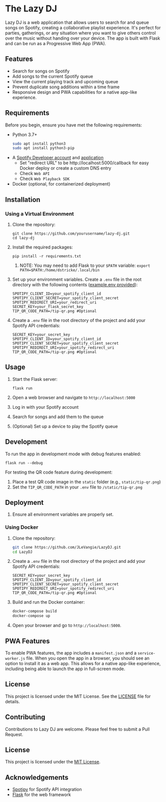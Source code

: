 # The Lazy DJ

Lazy DJ is a web application that allows users to search for and queue songs on Spotify, creating a collaborative playlist experience. It's perfect for parties, gatherings, or any situation where you want to give others control over the music without handing over your device.
The app is built with Flask and can be run as a Progressive Web App (PWA).

## Features

- Search for songs on Spotify
- Add songs to the current Spotify queue
- View the current playing track and upcoming queue
- Prevent duplicate song additions within a time frame
- Responsive design and PWA capabilities for a native app-like experience.

## Requirements

Before you begin, ensure you have met the following requirements:
- Python 3.7+
    ```Bash
    sudo apt install python3
    sudo apt install python3-pip
    ```
- A [Spotify Developer account](https://developer.spotify.com/) and [application](https://developer.spotify.com/dashboard/create)
    - Set "redirect URL" to be http://localhost:5000/callback for easy Docker deploy or create a custom DNS entry
    - Check `Web API`
    - Check `Web Playback SDK`
- Docker (optional, for containerized deployment)

## Installation

### Using a Virtual Environment

1. Clone the repository:
   ```
   git clone https://github.com/yourusername/lazy-dj.git
   cd lazy-dj
   ```

2. Install the required packages:
   ```
   pip install -r requirements.txt
   ```
   1. NOTE: You may need to add Flask to your `$PATH` variable: `export PATH=$PATH:/home/dstricke/.local/bin`

3. Set up your environment variables. Create a `.env` file in the root directory with the following contents ([example.env provided](./example.env)):
    ```
    SPOTIPY_CLIENT_ID=your_spotify_client_id
    SPOTIPY_CLIENT_SECRET=your_spotify_client_secret
    SPOTIPY_REDIRECT_URI=your_redirect_uri
    SECRET_KEY=your_flask_secret_key
    TIP_QR_CODE_PATH=/tip-qr.png #Optional
    ```

4. Create a `.env` file in the root directory of the project and add your Spotify API credentials:
    <!-- I'm confused by needing 2 .env files and where they actually go. -->
    ```dotenv
    SECRET_KEY=your_secret_key
    SPOTIPY_CLIENT_ID=your_spotify_client_id
    SPOTIPY_CLIENT_SECRET=your_spotify_client_secret
    SPOTIPY_REDIRECT_URI=your_spotify_redirect_uri
    TIP_QR_CODE_PATH=/tip-qr.png #Optional
    ```
## Usage

1. Start the Flask server:
   ```
   flask run
   ```

2. Open a web browser and navigate to `http://localhost:5000`

3. Log in with your Spotify account

4. Search for songs and add them to the queue

5. (Optional) Set up a device to play the Spotify queue

## Development

To run the app in development mode with debug features enabled:

```
flask run --debug
```

For testing the QR code feature during development:
1. Place a test QR code image in the `static` folder (e.g., `static/tip-qr.png`)
2. Set the `TIP_QR_CODE_PATH` in your `.env` file to `/static/tip-qr.png`

## Deployment

1. Ensure all environment variables are properly set.

### Using Docker

1. Clone the repository:

    ```bash
    git clone https://github.com/JLeVangie/LazyDJ.git
    cd LazyDJ
    ```

2. Create a `.env` file in the root directory of the project and add your Spotify API credentials:

    ```dotenv
    SECRET_KEY=your_secret_key
    SPOTIPY_CLIENT_ID=your_spotify_client_id
    SPOTIPY_CLIENT_SECRET=your_spotify_client_secret
    SPOTIPY_REDIRECT_URI=your_spotify_redirect_uri
    TIP_QR_CODE_PATH=/tip-qr.png #Optional
    ```

3. Build and run the Docker container:

    ```bash
    docker-compose build
    docker-compose up
    ```

4. Open your browser and go to `http://localhost:5000`.

## PWA Features

To enable PWA features, the app includes a `manifest.json` and a `service-worker.js` file. When you open the app in a browser, you should see an option to install it as a web app. This allows for a native app-like experience, including being able to launch the app in full-screen mode.

## License

This project is licensed under the MIT License. See the [LICENSE](LICENSE) file for details.


## Contributing

Contributions to Lazy DJ are welcome. Please feel free to submit a Pull Request.

## License

This project is licensed under the [MIT License](LICENSE).

## Acknowledgements

- [Spotipy](https://spotipy.readthedocs.io/) for Spotify API integration
- [Flask](https://flask.palletsprojects.com/) for the web framework
